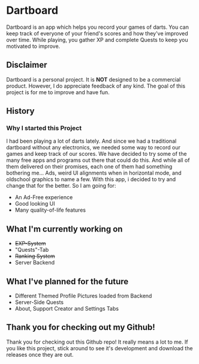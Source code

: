 <h1>Dartboard</h1>

Dartboard is an app which helps you record your games of darts.
You can keep track of everyone of your friend's scores and how they've improved over time.
While playing, you gather XP and complete Quests to keep you motivated to improve.

<h2>Disclaimer</h2>
Dartboard is a personal project. It is <strong>NOT</strong> designed to be a commercial product.
However, I do appreciate feedback of any kind. The goal of this project is for me to improve and have fun.

<h2>History</h2>
<h3>Why I started this Project</h3>
I had been playing a lot of darts lately. And since we had a traditional dartboard without any electronics, we needed some way to record our games and keep track of our scores.
We have decided to try some of the many free apps and programs out there that could do this. And while all of them delivered on their promises, each one of them had something bothering me... Ads, weird UI alignments when in horizontal mode, and oldschool graphics to name a few. With this app, i decided to try and change that for the better. So I am going for:

<ul>
  <li>An Ad-Free experience</li>
  <li>Good looking UI</li>
  <li>Many quality-of-life features</li>
 </ul>
 
 <h2>What I'm currently working on</h2>
 <ul>
  <li><del>EXP-System</del></li>
  <li>"Quests"-Tab</li>
  <li><del>Ranking System</del></li>
  <li>Server Backend</li>
 </ul>
 
 <h2>What I've planned for the future</h2>
 <ul>
  <li>Different Themed Profile Pictures loaded from Backend</li>
  <li>Server-Side Quests</li>
  <li>About, Support Creator and Settings Tabs</li>
 </ul>
 
 <h2>Thank you for checking out my Github!</h2>
 Thank you for checking out this Github repo! It really means a lot to me.
 If you like this project, stick around to see it's development and download the releases once they are out.
</h2>

